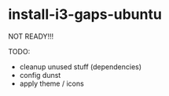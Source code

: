 # install-i3-gaps-ubuntu

NOT READY!!!

TODO:
 - cleanup unused stuff (dependencies)
 - config dunst
 - apply theme / icons
